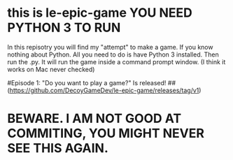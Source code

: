 # this is le-epic-game YOU NEED PYTHON 3 TO RUN
In this repisotry you will find my "attempt" to make a game.
If you know nothing about Python. All you need to do is have
Python 3 installed. Then run the .py. It will run the game
inside a command prompt window. (I think it works on Mac never checked)

#Episode 1: "Do you want to play a game?" Is released! 
##(https://github.com/DecoyGameDev/le-epic-game/releases/tag/v1)


# BEWARE. I AM NOT GOOD AT COMMITING, YOU MIGHT NEVER SEE THIS AGAIN.
